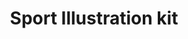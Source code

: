 ---
image: img/product6.svg
title: Sport Illustration kit
tags: post
description: Lorem ipsum dolor sit amet, consectetur, adipiscing elit. Sed non volutpat turpis. ​ Mauris luctus rutrum mi ut rhoncus. Integer in dignissim tortor. Lorem ​​ ipsum dolor sit amet, consectetur adipiscing elit.
---